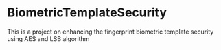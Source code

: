 # BiometricTemplateSecurity
 This is a project on enhancing the fingerprint biometric template security using AES and LSB algorithm
